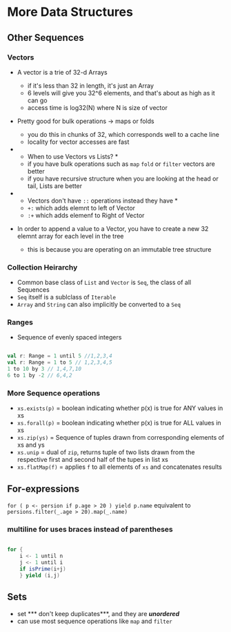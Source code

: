 # More Data Structures

## Other Sequences

### Vectors

+ A vector is a trie of 32-d Arrays
  + if it's less than 32 in length, it's just an Array
  + 6 levels will give you 32^6 elements, and that's about as high as it can go
  + access time is log32(N) where N is size of vector

+ Pretty good for bulk operations -> maps or folds
  + you do this in chunks of 32, which corresponds well to a cache line
  + locality for vector accesses are fast
+ * When to use Vectors vs Lists? *
  + if you have bulk operations such as ```map``` ```fold``` or ```filter``` vectors are better
  + if you have recursive structure when you are looking at the head or tail, Lists are better
+ * Vectors don't have ```::``` operations instead they have *
  + ```+:``` which adds elemnt to left of Vector
  + ```:+``` which adds elemenf to Right of Vector
+ In order to append a value to a Vector, you have to create a new 32 elemnt array for each level in the tree
  + this is because you are operating on an immutable tree structure 

### Collection Heirarchy

+ Common base class of ```List``` and ```Vector``` is ```Seq```, the class of all Sequences
+ ```Seq``` itself is a sublclass of ```Iterable```
+ ```Array``` and ```String``` can also implicitly be converted to a ```Seq```

### Ranges

+ Sequence of evenly spaced integers

```scala

val r: Range = 1 until 5 //1,2,3,4
val r: Range = 1 to 5 // 1,2,3,4,5
1 to 10 by 3 // 1,4,7,10
6 to 1 by -2 // 6,4,2

```

### More Sequence operations

+ ```xs.exists(p)``` = boolean indicating whether p(x) is true for ANY values in xs
+ ```xs.forall(p)``` = boolean indicating whether p(x) is true for ALL values in xs
+ ```xs.zip(ys)``` = Sequence of tuples drawn from corresponding elements of xs and ys
+ ```xs.unip``` = dual of ```zip```, returns tuple of two lists drawn from the respective first and second half of the tupes in list xs
+ ```xs.flatMap(f)``` = applies ```f``` to all elements of ```xs``` and concatenates results

## For-expressions

``` for ( p <- persion if p.age > 20 ) yield p.name ```
equivalent to
``` persions.filter(_.age > 20).map(_.name)```

### multiline for uses braces instead of parentheses

```scala

for {
    i <- 1 until n
    j <- 1 until i
    if isPrime(i+j)
    } yield (i,j)

```

## Sets

+ set *** don't keep duplicates***, and they are ***unordered***
+ can use most sequence operations like ```map``` and ```filter```
